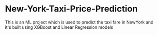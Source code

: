 # New-York-Taxi-Price-Prediction
This is an ML project which is used to predict the taxi fare in NewYork and it's built using XGBoost and Linear Regression models
